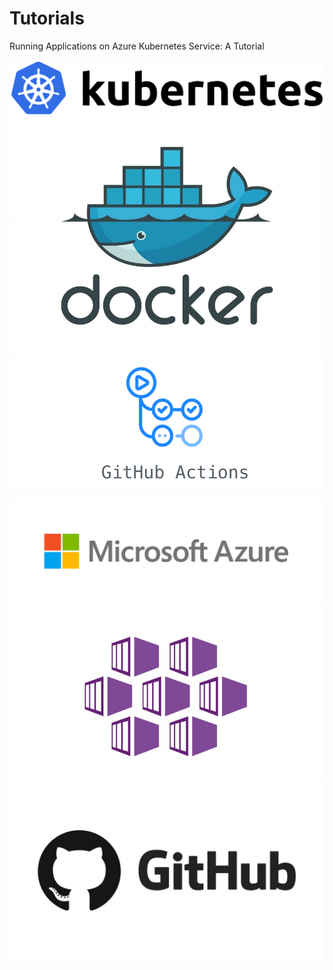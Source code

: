 # Tutorials
Running Applications on Azure Kubernetes Service: A Tutorial

![](figures/kubernetes-logo.png)
![](figures/docker-logo.jpg)
![](figures/github_actions-logo.png)

![](figures/azure-logo.png)
![](figures/aks-logo.jpg)
![](figures/github-logo.jpg)
